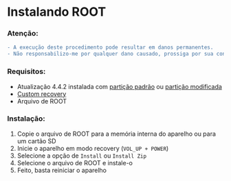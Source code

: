
# Instalando ROOT

### Atenção:
```diff
- A execução deste procedimento pode resultar em danos permanentes. 
- Não responsabilizo-me por qualquer dano causado, prossiga por sua conta e risco.
```
### Requisitos:

- Atualização 4.4.2 instalada com <a href="/UPDATE_OFW.md">partição padrão</a> ou <a href="/UPDATE_MOD_OFW.md">partição modificada</a>
- <a href="/INSTALL_CR.md">Custom recovery </a>
- Arquivo de ROOT

### Instalação:

1. Copie o arquivo de ROOT para a memória interna do aparelho ou para um cartão SD
2. Inicie o aparelho em modo recovery (```VOL_UP + POWER```)
3. Selecione a opção de ```Install``` ou ```Install Zip```
4. Selecione o arquivo de ROOT e instale-o
5. Feito, basta reiniciar o aparelho

